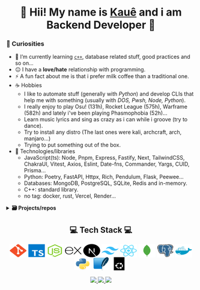 <h1 align="center">
  💙 Hii! My name is <a href='https://kauefraga.tech'>Kauê</a> and i am Backend Developer 💙
</h1>

### 💫 Curiosities

- 🌱 I’m currently learning [`c++`](https://www.learncpp.com), database related stuff, good practices and so on...
- 😐 I have a **love/hate** relationship with programming.
- ⚡ A fun fact about me is that i prefer milk coffee than a traditional one.
- ☕ Hobbies
  - I like to automate stuff (generally with _Python_) and develop CLIs that help me with something (usually with _DOS, Pwsh, Node, Python_).
  - I really enjoy to play Osu! (131h), Rocket League (575h), Warframe (582h) and lately i've been playing Phasmophobia (52h)...
  - Learn music lyrics and sing as crazy as i can while i groove (try to dance).
  - Try to install any distro (The last ones were kali, archcraft, arch, manjaro...)
  - Trying to put something out of the box.
- 🧙‍ Technologies/libraries
  - JavaScript(ts): Node, Pnpm, Express, Fastify, Next, TailwindCSS, ChakraUI, Vitest, Axios, Eslint, Date-fns, Commander, Yargs, CUID, Prisma...
  - Python: Poetry, FastAPI, Httpx, Rich, Pendulum, Flask, Peewee...
  - Databases: MongoDB, PostgreSQL, SQLite, Redis and in-memory.
  - C++: standard library.
  - no tag: docker, rust, Vercel, Render...
<!-- - ⚙ [Settings](https://github.com/kauefraga/my-dotfiles) (in brief)
  - vscode/nvim
  - alacritty
  - wsl (currently ubuntu)
  - zsh + ohmyzsh
  - fnm and poetry (node and python) -->

<!-- Start repos section -->
<details>
<summary><b>🗃 Projects/repos</b></summary>
<br>
<table>
  <thead>
    <tr>
      <th>Name</th>
      <th>Techs used</th>
      <th>Description</th>
    </tr>
  </thead>
  <tbody>
    <tr>
      <td><a href='https://github.com/kauefraga/fast-boilerplate'>Fast Boilerplate</a></td>
      <td>Node/ts, enquirer, git interface, nanospinner, ansi-colors and tsx/tsup</td>
      <td>⚡ Set up a TS project as fast as you want to.</td>
    </tr>
    <tr>
      <td><a href='https://github.com/kauefraga/quicky-monitor'>Quicky Monitor</a></td>
      <td>Rust, sysinfo and termion</td>
      <td>🔥 Blazingly fast system monitoring with Rust.</td>
    </tr>
    <tr>
      <td><a href='https://github.com/kauefraga/learning-rust'>Learning Rust</a></td>
      <td>Rust</td>
      <td>🦀 Trying out new language using Rust.</td>
    </tr>
    <tr>
      <td><a href='https://github.com/kauefraga/learning-redis'>Learning Redis</a></td>
      <td>Node/TS, IORedis and CUID</td>
      <td>🔴 Trying out key-value using Redis.</td>
    </tr>
     <tr>
      <td><a href='https://github.com/kauefraga/learning-postgres'>Learning Postgres</a></td>
      <td>Node/TS and Postgres</td>
      <td>🐘 Trying out SQL using postgres "bare metal" (without orm).</td>
    </tr>
     <tr>
      <td><a href='https://npm.im/quicky-server'>Quicky Server</a></td>
      <td>Node/TS, built-in modules, Axios...</td>
      <td>☂ A fast json server built with native libraries as well as possible. Inspired in json-server.</td>
    </tr>
    <tr>
      <td><a href='https://crud-rest.onrender.com/v1'>CRUD Restful</a></td>
      <td>Node/TS, CUID, Express, Express-rate-limit and Vitest</td>
      <td>🔮 A restful CRUD to put some effort.</td>
    </tr>
    <tr>
      <td><a href='https://todo--list.vercel.app/'>To-do</a></td>
      <td>NextJS, ChakraUI and Vercel</td>
      <td>📝 A TO-DO app</td>
    </tr>
    <tr>
      <td><a href='https://developercoffee.vercel.app'>Dev Coffee</a></td>
      <td>NextJS, ChakraUI and ESLint</td>
      <td>☕ Every developer need some coffee to be more professional.</td>
    </tr>
    <tr>
      <td><a href='https://kauefraga.vercel.app'>kauefraga.com</a></td>
      <td>NextJS, TailwindCSS</td>
      <td>👨‍💻 This is my pessoal web site</td>
    </tr>
    <tr>
      <td><a href='https://github.com/kauefraga/weather-cli'>Weather CLI</a></td>
      <td>Node/Typescript and Weather API</td>
      <td>☀ A CLI made to help you to find your wanted weather.</td>
    </tr>
    <tr>
      <td><a href='https://github.com/kauefraga/typed-js-lib'>Typed Javascript Library</a></td>
      <td>Node/ts, tsx and vitest</td>
      <td>📦 An easy and ready-to-publish library boilerplate with JavaScript.</td>
    </tr>
    <tr>
      <td><a href='https://github.com/kauefraga/express-ts-api'>Express Typescript Api</a></td>
      <td>Node/ts, express, express-rate-limit, cors, cuid and api best practices</td>
      <td>🍃 A simple Expressjs boilerplate with Typescript. Ready for your APIs!</td>
    </tr>
    <tr>
      <td><a href='https://github.com/kauefraga/dowhilechallenge'>Do While (@rocketseat)</a></td>
      <td>Node/TS, Bcrypt and JWT</td>
      <td>🚀 Implementation of ´register/login´ routes (API REST).</td>
    </tr>
    <tr>
      <td><a href='https://github.com/kauefraga/crud-graphql'>CRUD GraphQL</a></td>
      <td>Node/TS, GraphQL, best practices...</td>
      <td>🌠 Simple CRUD to try graphql.</td>
    </tr>
    <tr>
      <td><a href='https://github.com/kauefraga/zssn'>ZSSN</a></td>
      <td>Node/TS, Express, Prisma, Tests...</td>
      <td>🧟 Zombie Survival Social Network (API Rest).</td>
    </tr>
    <tr>
      <td><a href='https://github.com/kauefraga/binarysearch-and-quicksort'>Binary Search (Algorithm)</a></td>
      <td>Node/TS and Python</td>
      <td>🔎 Implementation of binary search in JavaScript and Python.</td>
    </tr>
    <tr>
      <td><a href='https://learning-fastapi.onrender.com/v1'>Hello World (FastAPI)</a></td>
      <td>Python, FastAPI and Render</td>
      <td>📒 Learning FastAPI and python deployment.</td>
    </tr>
  </tbody>
</table>
</details>
<!-- End repos section -->

<div align='center' style='display: inline_block;'>
  <h2>💻 Tech Stack 💻</h2>

  <img align='center' alt='git icon' height='35' width='45' src='https://raw.githubusercontent.com/devicons/devicon/master/icons/git/git-plain.svg' />
  <img align='center' alt='ts icon' height='35' width='45' src='https://raw.githubusercontent.com/devicons/devicon/master/icons/typescript/typescript-plain.svg' />
  <img align='center' alt='nodejs icon' height='35' width='45' src='https://raw.githubusercontent.com/devicons/devicon/master/icons/nodejs/nodejs-plain.svg' />
  <img align='center' alt='expressjs icon' height='35' width='45' src='https://raw.githubusercontent.com/devicons/devicon/master/icons/express/express-original.svg' />
  <img align='center' alt='nextjs icon' height='35' width='45' src='https://raw.githubusercontent.com/devicons/devicon/master/icons/nextjs/nextjs-original.svg' />
  <img align='center' alt='tailwindcss icon' height='35' width='45' src='https://raw.githubusercontent.com/devicons/devicon/master/icons/tailwindcss/tailwindcss-plain.svg' />
  <img align='center' alt='reactjs icon' height='35' width='45' src='https://raw.githubusercontent.com/devicons/devicon/master/icons/react/react-original.svg' />
  <img align='center' alt='mongodb icon' height='35' width='45' src='https://raw.githubusercontent.com/devicons/devicon/master/icons/mongodb/mongodb-plain.svg' />
  <img align='center' alt='postgresql icon' height='35' width='45' src='https://raw.githubusercontent.com/devicons/devicon/master/icons/postgresql/postgresql-original.svg' />
  <img align='center' alt='docker icon' height='35' width='45' src='https://raw.githubusercontent.com/devicons/devicon/master/icons/docker/docker-plain.svg' />
  <img align='center' alt='python icon' height='35' width='45' src='https://raw.githubusercontent.com/devicons/devicon/master/icons/python/python-original.svg' />
  <img align='center' alt='sqlite icon' height='35' width='45' src='https://raw.githubusercontent.com/devicons/devicon/master/icons/sqlite/sqlite-original.svg' />
  <img align='center' alt='ubuntu icon' height='35' width='45' src='https://raw.githubusercontent.com/devicons/devicon/master/icons/ubuntu/ubuntu-plain.svg' />
</div>

<br />

<div align='center'>
  <a href='https://discord.gg/wDYcJMbzhp' target='_blank' rel='noopener norefferer'>
    <img src='https://img.shields.io/badge/Discord-7289DA?style=for-the-badge&logo=discord&logoColor=white' />
  </a>
  <a href='https://linkedin.com/in/kauefraga' target='_blank' rel='noopener norefferer'>
    <img src='https://img.shields.io/badge/LinkedIn-0077B5?style=for-the-badge&logo=linkedin&logoColor=white' />
  </a>
  <a href='mailto:kauefragarodrigues456@gmail.com' target='_blank' rel='noopener norefferer'>
    <img src='https://img.shields.io/badge/Gmail-333333?style=for-the-badge&logo=gmail&logoColor=blue' />
  </a>
</div>

